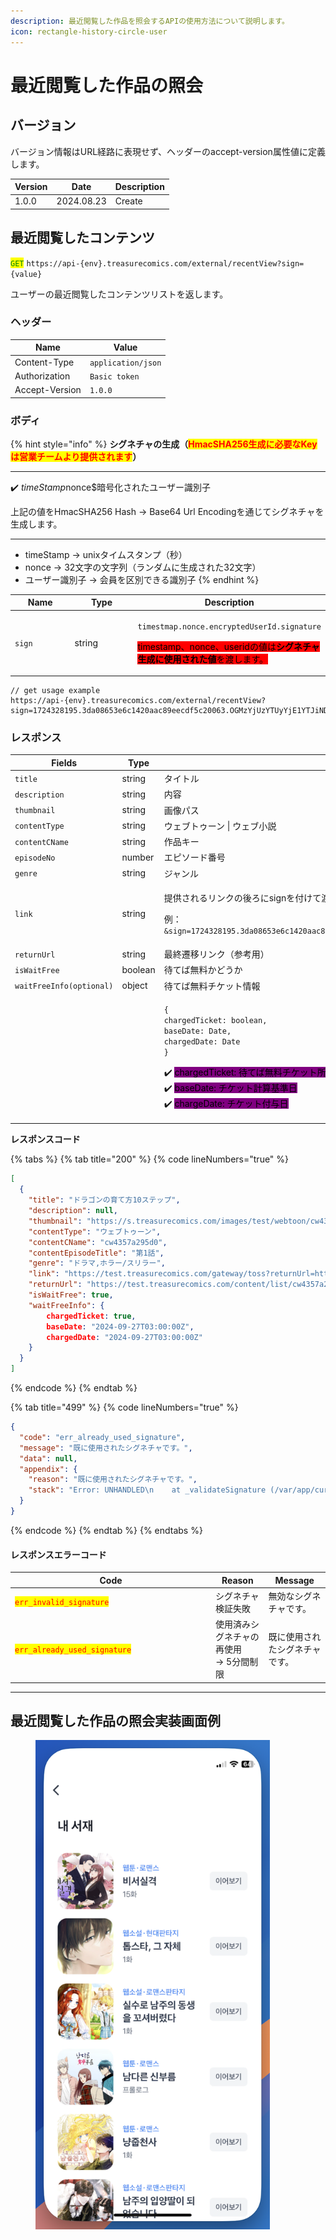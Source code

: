 ```yaml
---
description: 最近閲覧した作品を照会するAPIの使用方法について説明します。
icon: rectangle-history-circle-user
---
```


# 最近閲覧した作品の照会

## バージョン

バージョン情報はURL経路に表現せず、ヘッダーのaccept-version属性値に定義します。

| Version | Date       | Description |
| ------- | ---------- | ----------- |  
| 1.0.0   | 2024.08.23 | Create      |

## 最近閲覧したコンテンツ

<mark style="color:green;">`GET`</mark> `https://api-{env}.treasurecomics.com/external/recentView?sign={value}`

ユーザーの最近閲覧したコンテンツリストを返します。

### ヘッダー

| Name           | Value              |
| -------------- | ------------------ |
| Content-Type   | `application/json` |
| Authorization  | `Basic token`      |
| Accept-Version | `1.0.0`            |

### **ボディ**

{% hint style="info" %}
**シグネチャの生成（**<mark style="color:red;">**HmacSHA256生成に必要なKeyは営業チームより提供されます**</mark>**）**

***

:heavy_check_mark: $timeStamp$nonce$暗号化されたユーザー識別子

上記の値をHmacSHA256 Hash -> Base64 Url Encodingを通じてシグネチャを生成します。

***

* timeStamp -> unixタイムスタンプ（秒）
* nonce -> 32文字の文字列（ランダムに生成された32文字）
* ユーザー識別子 -> 会員を区別できる識別子
{% endhint %}

<table data-full-width="false"><thead><tr><th width="127">Name</th><th width="141">Type</th><th>Description</th></tr></thead><tbody><tr><td><code>sign</code></td><td>string</td><td><p><code>timestmap.nonce.encryptedUserId.signature</code></p><p> <mark style="background-color:red;">timestamp、nonce、useridの値は<strong>シグネチャ生成に使用された値</strong>を渡します。</mark></p></td></tr></tbody></table>



```
// get usage example
https://api-{env}.treasurecomics.com/external/recentView?sign=1724328195.3da08653e6c1420aac89eecdf5c20063.OGMzYjUzYTUyYjE1YTJiNDAyZGM3MGJiZmMzMDI2YWE1NDg0YWY2ZTdjNjMyZTJlMTdjMjQyOGU1NjZhYjdhYQ
```

### **レスポンス**

<table><thead><tr><th width="270">Fields</th><th width="106">Type</th><th>Description</th></tr></thead><tbody><tr><td><code>title</code></td><td>string</td><td>タイトル</td></tr><tr><td><code>description</code></td><td>string</td><td>内容</td></tr><tr><td><code>thumbnail</code></td><td>string</td><td>画像パス</td></tr><tr><td><code>contentType</code></td><td>string</td><td>ウェブトゥーン | ウェブ小説</td></tr><tr><td><code>contentCName</code></td><td>string</td><td>作品キー</td></tr><tr><td><code>episodeNo</code></td><td>number</td><td>エピソード番号</td></tr><tr><td><code>genre</code></td><td>string</td><td>ジャンル</td></tr><tr><td><code>link</code></td><td>string</td><td><p>提供されるリンクの後ろにsignを付けて渡す</p><p>例：<code>&sign=1724328195.3da08653e6c1420aac89eecdf5c20063.OGMzYjUzYTUyYjE1YTJiNDAyZGM3MGJiZmMzMDI2YWE1NDg0YWY2ZTdjNjMyZTJlMTdjMjQyOGU1NjZhYjdhYQ</code></p></td></tr><tr><td><code>returnUrl</code></td><td>string</td><td>最終遷移リンク（参考用）</td></tr><tr><td><code>isWaitFree</code></td><td>boolean</td><td>待てば無料かどうか</td></tr><tr><td><code>waitFreeInfo(optional)</code></td><td>object</td><td>待てば無料チケット情報</td></tr><tr><td></td><td></td><td><p><code>{</code><br>  <code>chargedTicket: boolean,</code><br>  <code>baseDate: Date,</code><br>  <code>chargedDate: Date</code><br><code>}</code></p><p><span data-gb-custom-inline data-tag="emoji" data-code="2714">✔️</span> <mark style="background-color:purple;">chargedTicket: 待てば無料チケット所持の有無</mark><br><span data-gb-custom-inline data-tag="emoji" data-code="2714">✔️</span> <mark style="background-color:purple;">baseDate: チケット計算基準日</mark><br><span data-gb-custom-inline data-tag="emoji" data-code="2714">✔️</span> <mark style="background-color:purple;">chargeDate: チケット付与日</mark> </p></td></tr></tbody></table>

**レスポンスコード**

{% tabs %}
{% tab title="200" %}
{% code lineNumbers="true" %}
```json
[
  {
    "title": "ドラゴンの育て方10ステップ",
    "description": null,
    "thumbnail": "https://s.treasurecomics.com/images/test/webtoon/cw4357a295d0/thumbnail_1718174618.jpg",
    "contentType": "ウェブトゥーン",
    "contentCName": "cw4357a295d0",
    "contentEpisodeTitle": "第1話",
    "genre": "ドラマ,ホラー/スリラー",
    "link": "https://test.treasurecomics.com/gateway/toss?returnUrl=https%3A%2F%2Ftest.treasurecomics.com%2Fcontent%2Flist%2Fcw4357a295d0",
    "returnUrl": "https://test.treasurecomics.com/content/list/cw4357a295d0",
    "isWaitFree": true,
    "waitFreeInfo": {
        chargedTicket: true,
        baseDate: "2024-09-27T03:00:00Z",
        chargedDate: "2024-09-27T03:00:00Z"
    }
  }
]
```
{% endcode %}
{% endtab %}

{% tab title="499" %}
{% code lineNumbers="true" %}
```json
{
  "code": "err_already_used_signature",
  "message": "既に使用されたシグネチャです。",
  "data": null,
  "appendix": {
    "reason": "既に使用されたシグネチャです。",
    "stack": "Error: UNHANDLED\n    at _validateSignature (/var/app/current/build/controllers/external/toss/recentView/get.1.0.0.js:33:15)\n    at process.processTicksAndRejections (node:internal/process/task_queues:95:5)"
  }
}
```
{% endcode %}
{% endtab %}
{% endtabs %}

#### レスポンスエラーコード

<table><thead><tr><th width="307">Code</th><th>Reason</th><th>Message</th></tr></thead><tbody><tr><td><mark style="color:red;"><code>err_invalid_signature</code></mark></td><td>シグネチャ検証失敗</td><td>無効なシグネチャです。</td></tr><tr><td><mark style="color:red;"><code>err_already_used_signature</code></mark></td><td>使用済みシグネチャの再使用<br>-> 5分間制限</td><td>既に使用されたシグネチャです。</td></tr></tbody></table>

***

## 最近閲覧した作品の照会実装画面例

<div align="left"><figure><img src="../../../.gitbook/assets/bms_recently.png" alt="" width="375"><figcaption></figcaption></figure></div>









